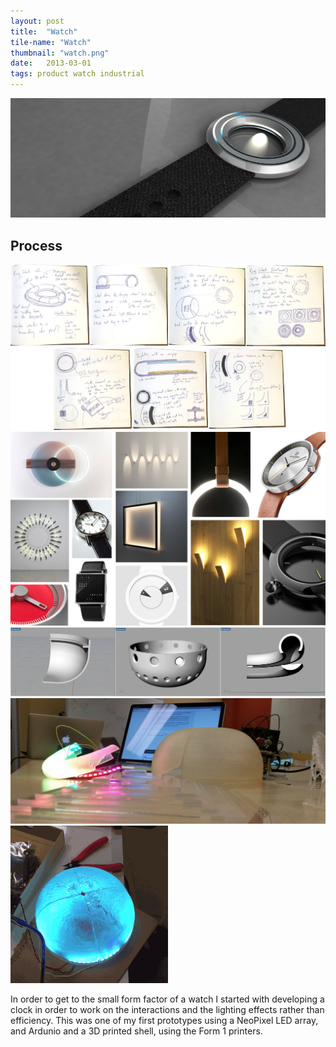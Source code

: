```yaml
---
layout: post
title:  "Watch"
tile-name: "Watch"
thumbnail: "watch.png"
date:   2013-03-01
tags: product watch industrial
---
```


<div class="image-container"><img src="../img/watch/watchRender.png" alt="Watch Render" /></div>

## Process

<div class="image-container"><img src="../img/watch/clockSketches.png" alt="Clock Sketches" class="image-center" /></div>
<div class="image-container"><img src="../img/watch/clockSketches2.png" alt="Clock Sketches" class="image-center" /></div>

<div class="image-container"><img src="../img/watch/Inspiration.png" alt="Inspiration Images" class="image-center"/></div>

<div class="image-container"><img src="../img/watch/iterations.png" alt="Digtial Models" class="image-center"/></div>
<div class="image-container"><img src="../img/watch/prototypes.png" alt="Physical Prototypes" class="image-center"/></div>
<div class="image-container"><img src="../img/watch/lightPrototype.gif" alt="Light Prototype" class="image-center" style="width:50%"/></div>

In order to get to the small form factor of a watch I started with developing a clock in order to work on the interactions and the lighting effects rather than efficiency. This was one of my first prototypes using a NeoPixel LED array, and Ardunio and a 3D printed shell, using the Form 1 printers.

<!--using arduino and neopixel data vis in the fixture-->

